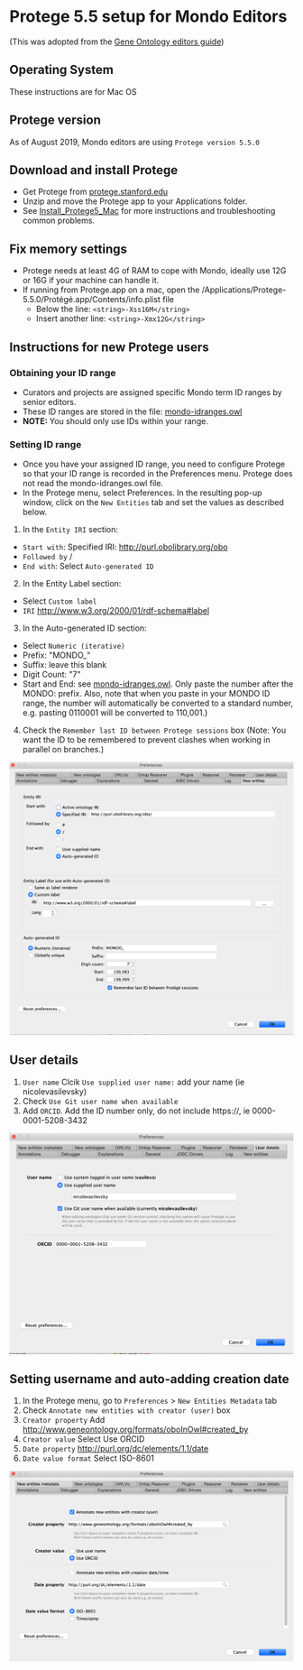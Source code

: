 # Protege 5.5 setup for Mondo Editors

(This was adopted from the [Gene Ontology editors guide](http://wiki.geneontology.org/index.php/Protege5_5_setup_for_GO_Eds))

## Operating System
These instructions are for Mac OS

## Protege version
As of August 2019, Mondo editors are using `Protege version 5.5.0`

## Download and install Protege
- Get Protege from [protege.stanford.edu](https://protege.stanford.edu/)
- Unzip and move the Protege app to your Applications folder.
- See [Install_Protege5_Mac](https://protegewiki.stanford.edu/wiki/Install_Protege5_Mac) for more instructions and troubleshooting common problems.

## Fix memory settings
- Protege needs at least 4G of RAM to cope with Mondo, ideally use 12G or 16G if your machine can handle it.
- If running from Protege.app on a mac, open the /Applications/Protege-5.5.0/Protégé.app/Contents/info.plist file
  - Below the line: `<string>-Xss16M</string>`
  - Insert another line: `<string>-Xmx12G</string>`

## Instructions for new Protege users

### Obtaining your ID range
- Curators and projects are assigned specific Mondo term ID ranges by senior editors.
- These ID ranges are stored in the file: [mondo-idranges.owl](https://github.com/monarch-initiative/mondo/blob/master/src/ontology/mondo-idranges.owl)
- **NOTE:** You should only use IDs within your range.

### Setting ID range
- Once you have your assigned ID range, you need to configure Protege so that your ID range is recorded in the Preferences menu. Protege does not read the mondo-idranges.owl file.
- In the Protege menu, select Preferences.
In the resulting pop-up window, click on the `New Entities` tab and set the values as described below.
1. In the `Entity IRI` section:
  - `Start with`: Specified IRI: http://purl.obolibrary.org/obo
  - `Followed by` /
  - `End with`: Select `Auto-generated ID`
2. In the Entity Label section:
  - Select `Custom label`
  - `IRI` http://www.w3.org/2000/01/rdf-schema#label
3. In the Auto-generated ID section:
  - Select `Numeric (iterative)`
  - Prefix: "MONDO_"
  - Suffix: leave this blank
  - Digit Count: "7"
  - Start and End: see [mondo-idranges.owl](https://github.com/monarch-initiative/mondo/blob/master/src/ontology/mondo-idranges.owl). Only paste the number after the MONDO: prefix. Also, note that when you paste in your MONDO ID range, the number will automatically be converted to a standard number, e.g. pasting 0110001 will be converted to 110,001.)
4. Check the `Remember last ID between Protege sessions` box (Note: You want the ID to be remembered to prevent clashes when working in parallel on branches.)

![NewEntities](images/NewEntities.png)

## User details

1. `User name` Clcik `Use supplied user name:` add your name (ie nicolevasilevsky)
2. Check `Use Git user name when available`
3. Add `ORCID`. Add the ID number only, do not include https://, ie 0000-0001-5208-3432

![UserDetails](images/UserDetails.png)

## Setting username and auto-adding creation date

1. In the Protege menu, go to `Preferences` > `New Entities Metadata` tab
2. Check `Annotate new entities with creator (user)` box
3. `Creator property` Add http://www.geneontology.org/formats/oboInOwl#created_by
3. `Creator value` Select Use ORCID
4. `Date property` http://purl.org/dc/elements/1.1/date
5. `Date value format` Select ISO-8601

![NewEntitiesMetadata](images/NewEntitiesMetadata.png)
